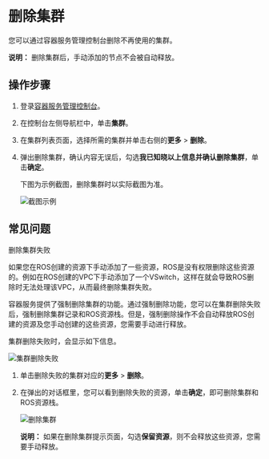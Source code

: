 # 删除集群

您可以通过容器服务管理控制台删除不再使用的集群。

**说明：** 删除集群后，手动添加的节点不会被自动释放。

## 操作步骤

1.  登录[容器服务管理控制台](https://cs.console.aliyun.com)。

2.  在控制台左侧导航栏中，单击**集群**。

3.  在集群列表页面，选择所需的集群并单击右侧的**更多** \> **删除**。

4.  弹出删除集群，确认内容无误后，勾选**我已知晓以上信息并确认删除集群**，单击**确定**。

    下图为示例截图，删除集群时以实际截图为准。

    ![截图示例](https://static-aliyun-doc.oss-accelerate.aliyuncs.com/assets/img/zh-CN/5475659951/p51017.png)


## 常见问题

删除集群失败

如果您在ROS创建的资源下手动添加了一些资源，ROS是没有权限删除这些资源的。例如在ROS创建的VPC下手动添加了一个VSwitch，这样在就会导致ROS删除时无法处理该VPC，从而最终删除集群失败。

容器服务提供了强制删除集群的功能。通过强制删除功能，您可以在集群删除失败后，强制删除集群记录和ROS资源栈。但是，强制删除操作不会自动释放ROS创建的资源及您手动创建的这些资源，您需要手动进行释放。

集群删除失败时，会显示如下信息。

![集群删除失败](https://static-aliyun-doc.oss-accelerate.aliyuncs.com/assets/img/zh-CN/5475659951/p10861.png)

1.  单击删除失败的集群对应的**更多** \> **删除**。
2.  在弹出的对话框里，您可以看到删除失败的资源，单击**确定**，即可删除集群和ROS资源栈。

    ![删除集群](https://static-aliyun-doc.oss-accelerate.aliyuncs.com/assets/img/zh-CN/5475659951/p10862.png)

    **说明：** 如果在删除集群提示页面，勾选**保留资源**，则不会释放这些资源，您需要手动释放。


